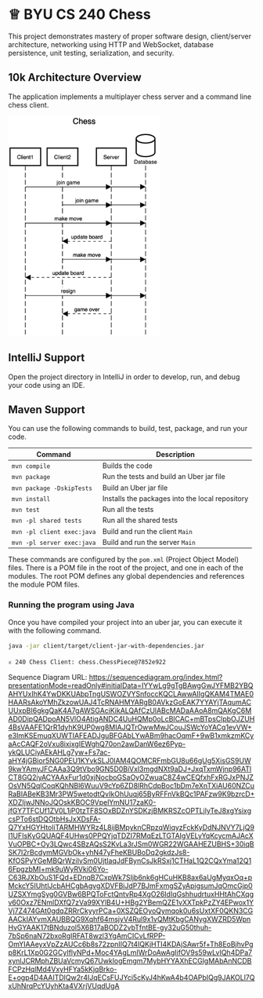# ♕ BYU CS 240 Chess

This project demonstrates mastery of proper software design, client/server architecture, networking using HTTP and WebSocket, database persistence, unit testing, serialization, and security.

## 10k Architecture Overview

The application implements a multiplayer chess server and a command line chess client.

[![Sequence Diagram](10k-architecture.png)](https://sequencediagram.org/index.html#initialData=C4S2BsFMAIGEAtIGckCh0AcCGAnUBjEbAO2DnBElIEZVs8RCSzYKrgAmO3AorU6AGVIOAG4jUAEyzAsAIyxIYAERnzFkdKgrFIuaKlaUa0ALQA+ISPE4AXNABWAexDFoAcywBbTcLEizS1VZBSVbbVc9HGgnADNYiN19QzZSDkCrfztHFzdPH1Q-Gwzg9TDEqJj4iuSjdmoMopF7LywAaxgvJ3FC6wCLaFLQyHCdSriEseSm6NMBurT7AFcMaWAYOSdcSRTjTka+7NaO6C6emZK1YdHI-Qma6N6ss3nU4Gpl1ZkNrZwdhfeByy9hwyBA7mIT2KAyGGhuSWi9wuc0sAI49nyMG6ElQQA)

## IntelliJ Support

Open the project directory in IntelliJ in order to develop, run, and debug your code using an IDE.

## Maven Support

You can use the following commands to build, test, package, and run your code.

| Command                    | Description                                     |
| -------------------------- | ----------------------------------------------- |
| `mvn compile`              | Builds the code                                 |
| `mvn package`              | Run the tests and build an Uber jar file        |
| `mvn package -DskipTests`  | Build an Uber jar file                          |
| `mvn install`              | Installs the packages into the local repository |
| `mvn test`                 | Run all the tests                               |
| `mvn -pl shared tests`     | Run all the shared tests                        |
| `mvn -pl client exec:java` | Build and run the client `Main`                 |
| `mvn -pl server exec:java` | Build and run the server `Main`                 |

These commands are configured by the `pom.xml` (Project Object Model) files. There is a POM file in the root of the project, and one in each of the modules. The root POM defines any global dependencies and references the module POM files.

### Running the program using Java

Once you have compiled your project into an uber jar, you can execute it with the following command.

```sh
java -jar client/target/client-jar-with-dependencies.jar

♕ 240 Chess Client: chess.ChessPiece@7852e922
```
Sequence Diagram URL:
https://sequencediagram.org/index.html?presentationMode=readOnly#initialData=IYYwLg9gTgBAwgGwJYFMB2YBQAHYUxIhK4YwDKKUAbpTngUSWOZVYSnfoccKQCLAwwAIIgQKAM4TMAE0HAARsAkoYMhZkzowUAJ4TcRNAHMYARgB0AVkzGoEAK7YYAYjTAqumACUUxpBI6gkgQaK4A7gAWSGAciKikALQAfCzUlABcMADaAAoA8mQAKgC6MAD0DipQADpoAN5VlO4AtigANDC4UuHQMp0oLcBICAC+mBTpsClpbOJZUH4BsVAAFE1QrR1dyhK9UP0wg8MIAJQTrOwwMwJCouJSWcYoYACq1evVW+e3ImKSEmuqXUWTIAFEADJguBFGAbLYwABm9hacOqmF+9wB1xmkzmKCyaAcCAQF2oVxu8ixjxgIEWghQ70on2awDanW6ez6Pyp-ykQLUCiyAEkAHLg7yw+Fs7ac-aHY4jGBior5NG0PEU1KYvkSLJ0lAM4QOMCRFmbGU8u66gUg5XisGS9UW9kwYAmyJFCAAa3Q9tVbo9GN5D0BiVxl3mgdNXt9aDJ+JxqTxmWjnp96ATlCT8GQ2iyACYAAxFur1d0xjNocboGSaOyOZwuaC8Z4wCEQfxhFxRGJxPNJZOsVN5QqlCoqKQhNBl6WuuV9cYp6ZD8lRhCdpBoc1bDm7eXnTXiAU60NZCuRaBIABeKB3Mr3PW5wetodtQvIkOhUuqj65ByRFFnVkBQc1PAFzw9K9bzrcD+XDZIjwJNNoJQOskKBOC9VpelYmNU17zaK0-jfGY7TFCUf1ZV0L1jP0tzTF8SOxBDZnYSDKzjBMKRSZcOPTLjlyTeJ8xgYsixgcsPTo6stDQOtbHsJxXDsFA-Q7YxHGYHtoliTARMHWYRz4L8ijBMpyknCRpzqWiqyzFckKyDdNJNVY7LjQ9I1UFIsKyGQUAQF4UHws0PPQYjqTDZI7RMqEzLTGTAIgVELyYqKcycmAJAcXVuOPBC+Oy3LQwc4SBzAQsS2KvLa3rJSm0WGR22WGAAHEZUBHS+30iqBSK7I2rBcdymMGVbOk+yhN47yFheKBUBoDq2gkdzJs8-KfOSPyYGeMBQrWziIvSm0UjtIaqJdFBynCsJkRSxj1CTHaL1Q2CQxYma12Q16FpgzbMI+mk9uWyRVki06Yo-C63RJXbOuS1FQd+EDnqB7CxpWk7SIjb6nk6gHCuHKB8ax6aUgMyqxOq+pMckcY5IUhtlJcbAHCgbAgvgXDVFBiJdP7BJmFxmgSZyApigsumJqOmcGjp0UZSXYmgSyg0GVBw6BPQToFctQntvRp4XgO26IdIqGshhudrtuxHHtAhCXqgv60Oxz7ENmlDXfQ7zVa99XYlB4U+HBg2YBemQZE1vXXTpkPzZY4EPwox1YVj7Z474GAt0gdqZRRrCkyyrPCa+0XSZQEOyoQymqok0u6sUxtXF0QKN3CGAACkIAYvmXAUBBQG9Xqhf64msjyV4Rul9x1vQMtKbgCANygXWZRD5WpnHvGYAAK17tBNduzol5X6B17aBODZ2vbTfntBE-gy32uG50thuh-7bSp6naN72bxoRgIRFAT8wzl3YgAmCICvLfRPP-OmYIAAeyxVpZzAUCc6b8s72zpnIIQ7t4IQKjHTI4KDAjSAwr5f+Th8EoBjhvPgp8KrL1Xp0G2GCyIflyNPd+Moc4YAgLmIWrDoAwAgIifOV9s59wLvIQh4DPa7xynlJCRMphZBUaVcmyQ67UwklogEmgm7MybHYYAXhECGlgMAbAnNCDBFCPzHqlMd4VxyHFYa5kKjqBrko-E+ogp4D4AAITDlQw2r4IJqECsFUJYci5cKyJ4hKwA4b4OAPbIQg9JAKOLl7QxUhNrqPcYUyhKta4VXrjVUqdUgA

